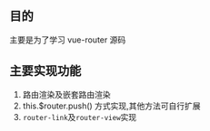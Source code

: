 ## 目的

主要是为了学习 vue-router 源码

## 主要实现功能

1. 路由渲染及嵌套路由渲染
2. this.\$router.push() 方式实现,其他方法可自行扩展
3. `router-link`及`router-view`实现
